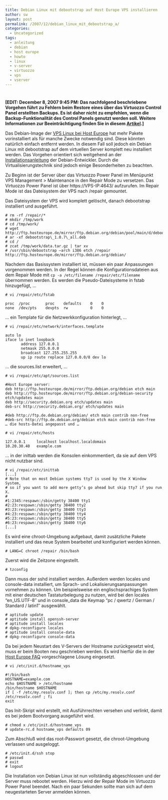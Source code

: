 ```yaml
---
title: Debian Linux mit debootstrap auf Host Europe VPS installieren
author: sw
layout: post
permalink: /2007/12/debian_linux_mit_debootstrap_a/
categories:
  - Uncategorized
tags:
  - anleitung
  - debian
  - host europe
  - howto
  - linux
  - v-server
  - virtuozzo
  - vps
  - vserver
---
```

# 

**[EDIT: December 8, 2007 9:45 PM: Das nachfolgend beschriebene Vorgehen führt zu Fehlern beim Restore eines über das Virtuozzo Control Panel erstellten Backups. Es ist daher nicht zu empfehlen, wenn die Backup-Funktionalität des Control Panels genutzt werden soll. Weitere Informationen zur Beeinträchtigung finden Sie in diesem [Artikel][1].]**

 [1]: http://syslog.warten.de/2007/12/restore-failed-auf-vps-linux.html

Das Debian-Image der [VPS Linux bei Host Europe][2] hat mehr Pakete vorinstalliert als für manche Zwecke notwendig sind. Diese könnten natürlich einfach entfernt werden. In diesem Fall soll jedoch ein Debian Linux mit debootstrap auf dem virtuellen Server komplett neu installiert werden. Das Vorgehen orientiert sich weitgehend an der [Installationsanleitung][3] der Debian-Entwickler. Durch die Virtualisierungstechnik sind jedoch einige Besonderheiten zu beachten.

 [2]: http://www.hosteurope.de/produkte/VPS-Linux
 [3]: http://www.debian.org/releases/stable/hppa/apds03.html.de

Zu Beginn ist der Server über das Virtuozzo Power Panel im Menüpunkt VPS Management > Maintenance in den Repair Mode zu versetzen. Das Virtuozzo Power Panel ist über https://VPS-IP:4643/ aufzurufen. Im Repair Mode ist das Dateisystem der VPS nach /repair gemountet.

Das Dateisystem der VPS wird komplett gelöscht, danach debootstrap installiert und ausgeführt.

    # rm -rf /repair/*  
    # mkdir /tmp/work  
    # cd /tmp/work/  
    # wget http://ftp.hosteurope.de/mirror/ftp.debian.org/debian/pool/main/d/debootstrap/debootstrap\_1.0.7\_all.deb  
    # ar -xf debootstrap\_1.0.7\_all.deb  
    # cd /  
    # zcat /tmp/work/data.tar.gz | tar xv  
    # /usr/sbin/debootstrap –arch i386 etch /repair http://ftp.hosteurope.de/mirror/ftp.debian.org/debian/ 

Nachdem das Basissystem installiert ist, müssen ein paar Anpassungen vorgenommen werden. In der Regel können die Konfigurationsdateien aus dem Repair Mode mit `cp -a /etc/filename /repair/etc/filename` übernommen werden. Es werden die Pseudo-Dateisysteme in fstab hinzugefügt, …

    # vi /repair/etc/fstab 

    proc  /proc       proc    defaults    0    0  
    none  /dev/pts    devpts  rw          0    0 

… ein Template für die Netzwerkkonfiguration hinterlegt, …

    # vi /repair/etc/network/interfaces.template 
    
    auto lo  
    iface lo inet loopback  
           address 127.0.0.1  
           netmask 255.0.0.0  
           broadcast 127.255.255.255  
           up ip route replace 127.0.0.0/8 dev lo 

… die sources.list erweitert, …

    # vi /repair/etc/apt/sources.list 

    #Host Europe server:  
    deb http://ftp.hosteurope.de/mirror/ftp.debian.org/debian etch main  
    deb http://ftp.hosteurope.de/mirror/ftp.debian.org/debian-security etch/updates main 
    deb http://security.debian.org etch/updates main  
    deb-src http://security.debian.org/ etch/updates main

    #deb http://ftp.de.debian.org/debian/ etch main contrib non-free  
    #deb-src http://ftp.de.debian.org/debian etch main contrib non-free  
    … die hosts-Datei angepasst und …

    # vi /repair/etc/hosts 

    127.0.0.1     localhost localhost.localdomain  
    10.20.30.40   example.com 

… in der inittab werden die Konsolen einkommentiert, da sie auf dem VPS nicht nutzbar sind.

    # vi /repair/etc/inittab   
    [...]  
    # Note that on most Debian systems tty7 is used by the X Window System,  
    # so if you want to add more getty’s go ahead but skip tty7 if you run X.  
    #  
    #1:2345:respawn:/sbin/getty 38400 tty1  
    #2:23:respawn:/sbin/getty 38400 tty2  
    #3:23:respawn:/sbin/getty 38400 tty3  
    #4:23:respawn:/sbin/getty 38400 tty4  
    #5:23:respawn:/sbin/getty 38400 tty5  
    #6:23:respawn:/sbin/getty 38400 tty6  
    [...] 

Es wird eine chroot-Umgebung aufgebaut, damit zusätzliche Pakete installiert und das neue System bearbeitet und konfiguriert werden können.

    # LANG=C chroot /repair /bin/bash 

Zuerst wird die Zeitzone eingestellt.

    # tzconfig 

Dann muss der sshd installiert werden. Außerdem werden locales und console-data installiert, um Sprach- und Lokalisierungsanpassungen vornehmen zu können. Um beispielsweise ein englischsprachiges System mit einer deutschen Tastaturbelegung zu nutzen, wird bei den locales “en\_US.UTF-8″ und in console\_data die Keymap “pc / qwertz / German / Standard / latin1″ ausgewählt.

    # aptitude update  
    # aptitude install openssh-server  
    # aptitude install locales  
    # dpkg-reconfigure locales  
    # aptitude install console-data  
    # dpkg-reconfigure console-data 

Da bei jedem Neustart des V-Servers der Hostname zurückgesetzt wird, muss er beim Booten neu geschrieben werden. Es wird hierfür die in der [Host Europe FAQ][4] vorgeschlagene Lösung eingesetzt.

    # vi /etc/init.d/hostname_vps 

    #!/bin/bash  
    HOSTNAME=example.com  
    echo $HOSTNAME > /etc/hostname  
    /bin/hostname $HOSTNAME  
    if [ -f /etc/my.resolv.conf ]; then cp /etc/my.resolv.conf /etc/resolv.conf ; fi  
    exit  

Das Init-Skript wird erstellt, mit Ausführrechten versehen und verlinkt, damit es bei jedem Bootvorgang ausgeführt wird.

    # chmod x /etc/init.d/hostname_vps  
    # update-rc.d hostname_vps defaults 09 

Zum Abschluß wird das root-Passwort gesetzt, die chroot-Umgebung verlassen und ausgeloggt.

    # /etc/init.d/ssh stop  
    # passwd  
    # exit  
    # logout 

Die Installation von Debian Linux ist nun vollständig abgeschlossen und der Server muss rebootet werden. Hierzu wird der Repair Mode im Virtuozzo Power Panel beendet. Nach ein paar Sekunden sollte man sich auf dem neugestarteten Server anmelden können.

 [4]: http://www.hosteurope.de/faq/index.php?cpid=11517
